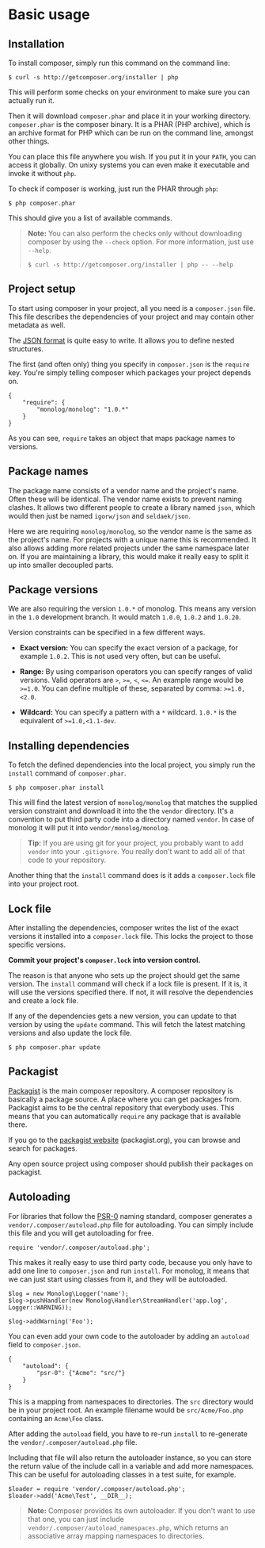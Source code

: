 # Basic usage

## Installation

To install composer, simply run this command on the command line:

    $ curl -s http://getcomposer.org/installer | php

This will perform some checks on your environment to make sure you can
actually run it.

Then it will download `composer.phar` and place it in your working directory.
`composer.phar` is the composer binary. It is a PHAR (PHP archive), which is
an archive format for PHP which can be run on the command line, amongst other
things.

You can place this file anywhere you wish. If you put it in your `PATH`,
you can access it globally. On unixy systems you can even make it
executable and invoke it without `php`.

To check if composer is working, just run the PHAR through `php`:

    $ php composer.phar

This should give you a list of available commands.

> **Note:** You can also perform the checks only without downloading composer
> by using the `--check` option. For more information, just use `--help`.
>
>     $ curl -s http://getcomposer.org/installer | php -- --help

## Project setup

To start using composer in your project, all you need is a `composer.json`
file. This file describes the dependencies of your project and may contain
other metadata as well.

The [JSON format](http://json.org/) is quite easy to write. It allows you to
define nested structures.

The first (and often only) thing you specify in `composer.json` is the
`require` key. You're simply telling composer which packages your project
depends on.

    {
        "require": {
            "monolog/monolog": "1.0.*"
        }
    }

As you can see, `require` takes an object that maps package names to versions.

## Package names

The package name consists of a vendor name and the project's name. Often these
will be identical. The vendor name exists to prevent naming clashes. It allows
two different people to create a library named `json`, which would then just be
named `igorw/json` and `seldaek/json`.

Here we are requiring `monolog/monolog`, so the vendor name is the same as the
project's name. For projects with a unique name this is recommended. It also
allows adding more related projects under the same namespace later on. If you
are maintaining a library, this would make it really easy to split it up into
smaller decoupled parts.

## Package versions

We are also requiring the version `1.0.*` of monolog. This means any version
in the `1.0` development branch. It would match `1.0.0`, `1.0.2` and `1.0.20`.

Version constraints can be specified in a few different ways.

* **Exact version:** You can specify the exact version of a package, for
  example `1.0.2`. This is not used very often, but can be useful.

* **Range:** By using comparison operators you can specify ranges of valid
  versions. Valid operators are `>`, `>=`, `<`, `<=`. An example range would be
  `>=1.0`. You can define multiple of these, separated by comma:   `>=1.0,<2.0`.

* **Wildcard:** You can specify a pattern with a `*` wildcard. `1.0.*` is the
  equivalent of `>=1.0,<1.1-dev`.

## Installing dependencies

To fetch the defined dependencies into the local project, you simply run the
`install` command of `composer.phar`.

    $ php composer.phar install

This will find the latest version of `monolog/monolog` that matches the
supplied version constraint and download it into the the `vendor` directory.
It's a convention to put third party code into a directory named `vendor`.
In case of monolog it will put it into `vendor/monolog/monolog`.

> **Tip:** If you are using git for your project, you probably want to add
> `vendor` into your `.gitignore`. You really don't want to add all of that
> code to your repository.

Another thing that the `install` command does is it adds a `composer.lock`
file into your project root.

## Lock file

After installing the dependencies, composer writes the list of the exact
versions it installed into a `composer.lock` file. This locks the project
to those specific versions.

**Commit your project's `composer.lock` into version control.**

The reason is that anyone who sets up the project should get the same version.
The `install` command will check if a lock file is present. If it is, it will
use the versions specified there. If not, it will resolve the dependencies and
create a lock file.

If any of the dependencies gets a new version, you can update to that version
by using the `update` command. This will fetch the latest matching versions and
also update the lock file.

    $ php composer.phar update

## Packagist

[Packagist](http://packagist.org/) is the main composer repository. A composer
repository is basically a package source. A place where you can get packages
from. Packagist aims to be the central repository that everybody uses. This
means that you can automatically `require` any package that is available
there.

If you go to the [packagist website](http://packagist.org/) (packagist.org),
you can browse and search for packages.

Any open source project using composer should publish their packages on
packagist.

## Autoloading

For libraries that follow the [PSR-0](https://github.com/php-fig/fig-standards/blob/master/accepted/PSR-0.md)
naming standard, composer generates a
`vendor/.composer/autoload.php` file for autoloading. You can simply include
this file and you will get autoloading for free.

    require 'vendor/.composer/autoload.php';

This makes it really easy to use third party code, because you only
have to add one line to `composer.json` and run `install`. For monolog, it
means that we can just start using classes from it, and they will be
autoloaded.

    $log = new Monolog\Logger('name');
    $log->pushHandler(new Monolog\Handler\StreamHandler('app.log', Logger::WARNING));

    $log->addWarning('Foo');

You can even add your own code to the autoloader by adding an `autoload` field
to `composer.json`.

    {
        "autoload": {
            "psr-0": {"Acme": "src/"}
        }
    }

This is a mapping from namespaces to directories. The `src` directory would be
in your project root. An example filename would be `src/Acme/Foo.php`
containing an `Acme\Foo` class.

After adding the `autoload` field, you have to re-run `install` to re-generate
the `vendor/.composer/autoload.php` file.

Including that file will also return the autoloader instance, so you can store
the return value of the include call in a variable and add more namespaces.
This can be useful for autoloading classes in a test suite, for example.

    $loader = require 'vendor/.composer/autoload.php';
    $loader->add('Acme\Test', __DIR__);

> **Note:** Composer provides its own autoloader. If you don't want to use
that one, you can just include `vendor/.composer/autoload_namespaces.php`,
which returns an associative array mapping namespaces to directories.
